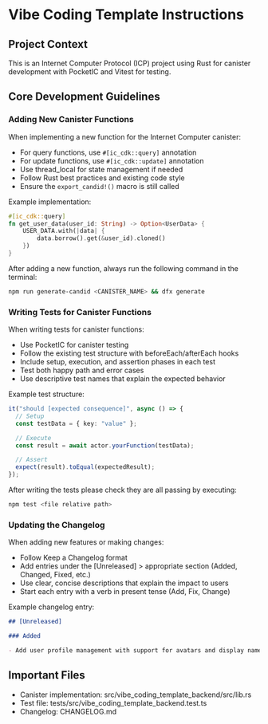# Vibe Coding Template Instructions

## Project Context

This is an Internet Computer Protocol (ICP) project using Rust for canister development with PocketIC and Vitest for testing.

## Core Development Guidelines

### Adding New Canister Functions

When implementing a new function for the Internet Computer canister:

- For query functions, use `#[ic_cdk::query]` annotation
- For update functions, use `#[ic_cdk::update]` annotation
- Use thread_local for state management if needed
- Follow Rust best practices and existing code style
- Ensure the `export_candid!()` macro is still called

Example implementation:

```rust
#[ic_cdk::query]
fn get_user_data(user_id: String) -> Option<UserData> {
    USER_DATA.with(|data| {
        data.borrow().get(&user_id).cloned()
    })
}
```

After adding a new function, always run the following command in the terminal:

```bash
npm run generate-candid <CANISTER_NAME> && dfx generate
```

### Writing Tests for Canister Functions

When writing tests for canister functions:

- Use PocketIC for canister testing
- Follow the existing test structure with beforeEach/afterEach hooks
- Include setup, execution, and assertion phases in each test
- Test both happy path and error cases
- Use descriptive test names that explain the expected behavior

Example test structure:

```typescript
it("should [expected consequence]", async () => {
  // Setup
  const testData = { key: "value" };

  // Execute
  const result = await actor.yourFunction(testData);

  // Assert
  expect(result).toEqual(expectedResult);
});
```

After writing the tests please check they are all passing by executing:

```bash
npm test <file relative path>
```

### Updating the Changelog

When adding new features or making changes:

- Follow Keep a Changelog format
- Add entries under the [Unreleased] > appropriate section (Added, Changed, Fixed, etc.)
- Use clear, concise descriptions that explain the impact to users
- Start each entry with a verb in present tense (Add, Fix, Change)

Example changelog entry:

```markdown
## [Unreleased]

### Added

- Add user profile management with support for avatars and display names
```

## Important Files

- Canister implementation: src/vibe_coding_template_backend/src/lib.rs
- Test file: tests/src/vibe_coding_template_backend.test.ts
- Changelog: CHANGELOG.md
